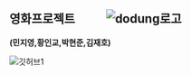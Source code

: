 ## 영화프로젝트 &nbsp;&nbsp;&nbsp;&nbsp;&nbsp;&nbsp;&nbsp;&nbsp;&nbsp; ![dodung로고](https://github.com/user-attachments/assets/c89f13ca-2dd9-4200-93f4-ba79bd5cc3db)
**(민지영,황인교,박현준,김재호)**

![깃허브1](https://github.com/user-attachments/assets/f5226fdf-53ba-4fdf-89fb-4fae2adfaef5)
